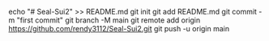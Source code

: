 echo "# Seal-Sui2" >> README.md
git init
git add README.md
git commit -m "first commit"
git branch -M main
git remote add origin https://github.com/rendy3112/Seal-Sui2.git
git push -u origin main

